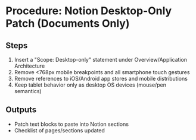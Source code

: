 # Procedure: Notion Desktop-Only Patch (Documents Only)

## Steps
1. Insert a "Scope: Desktop-only" statement under Overview/Application Architecture
2. Remove <768px mobile breakpoints and all smartphone touch gestures
3. Remove references to iOS/Android app stores and mobile distributions
4. Keep tablet behavior only as desktop OS devices (mouse/pen semantics)

## Outputs
- Patch text blocks to paste into Notion sections
- Checklist of pages/sections updated

